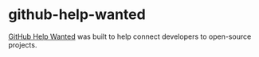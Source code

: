 # github-help-wanted

[GitHub Help Wanted](https://mac-s-g.github.io/github-help-wanted/dist/index.html) was built to help connect developers to open-source projects.


